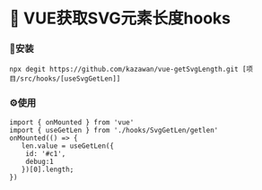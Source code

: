 # :shit: VUE获取SVG元素长度hooks

### 🔨安装 
```
npx degit https://github.com/kazawan/vue-getSvgLength.git [项目/src/hooks/[useSvgGetLen]]
```

### ⚙️使用
```
import { onMounted } from 'vue'
import { useGetLen } from './hooks/SvgGetLen/getlen'
onMounted(() => {
   len.value = useGetLen({
    id: '#c1',
    debug:1
   })[0].length;
})
```
